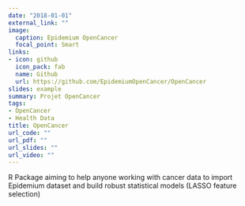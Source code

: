 ```yaml
---
date: "2018-01-01"
external_link: ""
image:
  caption: Epidemium OpenCancer
  focal_point: Smart
links:
- icon: github
  icon_pack: fab
  name: Github
  url: https://github.com/EpidemiumOpenCancer/OpenCancer
slides: example
summary: Projet OpenCancer
tags:
- OpenCancer
- Health Data
title: OpenCancer
url_code: ""
url_pdf: ""
url_slides: ""
url_video: ""
---
```


R Package aiming to help anyone working with cancer data to import Epidemium dataset and build robust statistical models (LASSO feature selection)
